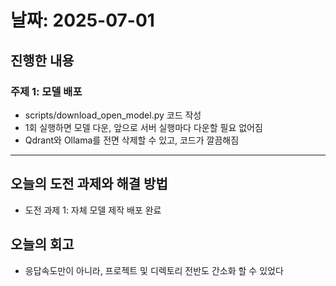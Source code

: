# 날짜: 2025-07-01

## 진행한 내용
### 주제 1: 모델 배포
- scripts/download_open_model.py 코드 작성
- 1회 실행하면 모델 다운, 앞으로 서버 실행마다 다운할 필요 없어짐
- Qdrant와 Ollama를 전면 삭제할 수 있고, 코드가 깔끔해짐

---

## 오늘의 도전 과제와 해결 방법
- 도전 과제 1: 자체 모델 제작 배포 완료

## 오늘의 회고
- 응답속도만이 아니라, 프로젝트 및 디렉토리 전반도 간소화 할 수 있었다
